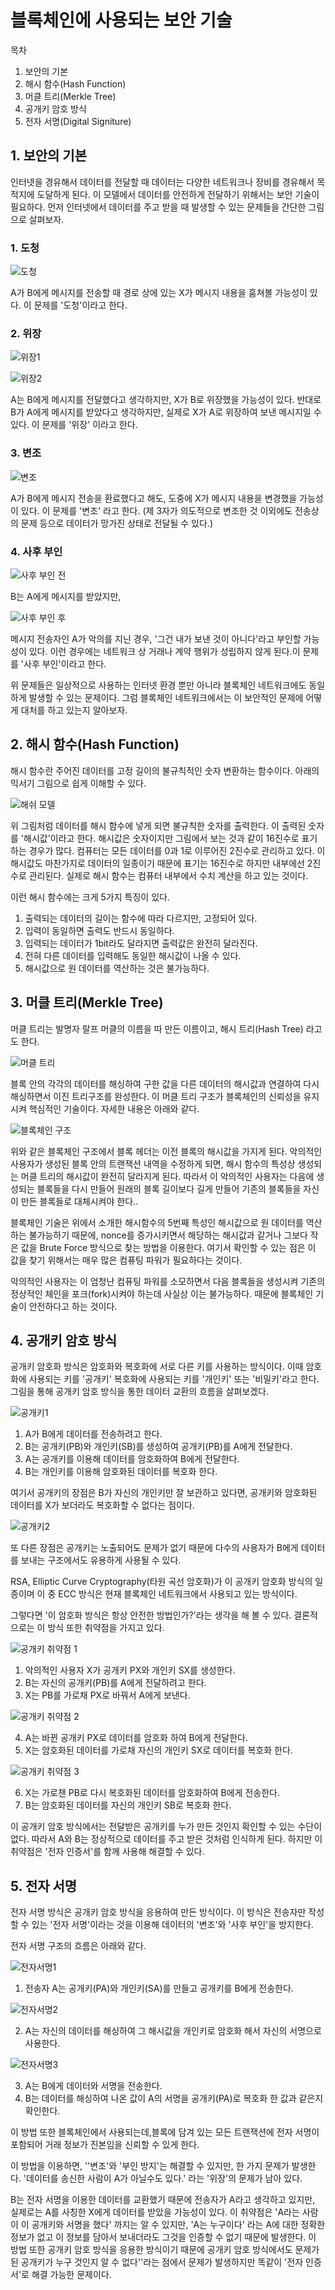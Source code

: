 # 블록체인에 사용되는 보안 기술

목차
1. 보안의 기본
2. 해시 함수(Hash Function)
3. 머클 트리(Merkle Tree)
4. 공개키 암호 방식
5. 전자 서명(Digital Signiture)


## 1. 보안의 기본

인터넷을 경유해서 데이터를 전달할 때 데이터는 다양한 네트워크나 장비를 경유해서 목적지에 도달하게 된다. 이 모델에서 데이터를 안전하게 전달하기 위해서는 보안 기술이 필요하다. 먼저 인터넷에서 데이터를 주고 받을 때 발생할 수 있는 문제들을 간단한 그림으로 살펴보자.

### 1. 도청

![도청](http://i68.tinypic.com/1216atj.png)

A가 B에게 메시지를 전송할 때 경로 상에 있는 X가 메시지 내용을 훔쳐볼 가능성이 있다. 이 문제를 '도청'이라고 한다.

### 2. 위장

![위장1](http://i63.tinypic.com/2yzde2t.png)

![위장2](http://i65.tinypic.com/2ci8suw.png)

A는 B에게 메시지를 전달했다고 생각하지만, X가 B로 위장했을 가능성이 있다. 반대로 B가 A에게 메시지를 받았다고 생각하지만, 실제로 X가 A로 위장하여 보낸 메시지일 수 있다. 이 문제를 '위장' 이라고 한다.

### 3. 변조

![변조](http://i68.tinypic.com/2laeq12.png)

A가 B에게 메시지 전송을 환료했다고 해도, 도중에 X가 메시지 내용을 변경했을 가능성이 있다. 이 문제를 '변조' 라고 한다. (제 3자가 의도적으로 변조한 것 이외에도 전송상의 문제 등으로 데이터가 망가진 상태로 전달될 수 있다.)

### 4. 사후 부인

![사후 부인 전](http://i63.tinypic.com/2mbg93.png)

B는 A에게 메시지를 받았지만,

![사후 부인 후](http://i68.tinypic.com/2zpipgz.png)

메시지 전송자인 A가 악의를 지닌 경우, '그건 내가 보낸 것이 아니다'라고 부인할 가능성이 있다. 이런 경우에는 네트워크 상 거래나 계약 행위가 성립하지 않게 된다.이 문제를 '사후 부인'이라고 한다.

위 문제들은 일상적으로 사용하는 인터넷 환경 뿐만 아니라 블록체인 네트워크에도 동일하게 발생할 수 있는 문제이다. 그럼 블록체인 네트워크에서는 이 보안적인 문제에 어떻게 대처를 하고 있는지 알아보자.


## 2. 해시 함수(Hash Function)

해시 함수란 주어진 데이터를 고정 길이의 불규칙적인 숫자 변환하는 함수이다. 아래의 믹서기 그림으로 쉽게 이해할 수 있다.

![해쉬 모델](http://i64.tinypic.com/2rr6qop.png)

위 그림처럼 데이터를 해시 함수에 넣게 되면 불규칙한 숫자를 출력한다. 이 출력된 숫자를 '해시값'이라고 한다. 해시값은 숫자이지만 그림에서 보는 것과 같이 16진수로 표기하는 경우가 많다. 컴퓨터는 모든 데이터를 0과 1로 이루어진 2진수로 관리하고 있다. 이 해시값도 마찬가지로 데이터의 일종이기 때문에 표기는 16진수로 하지만 내부에선 2진수로 관리된다. 실제로 해시 함수는 컴퓨터 내부에서 수치 계산을 하고 있는 것이다.

이런 해시 함수에는 크게 5가지 특징이 있다.

 1. 출력되는 데이터의 길이는 함수에 따라 다르지만, 고정되어 있다.
 2. 입력이 동일하면 출력도 반드시 동일하다.
 3. 입력되는 데이터가 1bit라도 달라지면 출력값은 완전히 달라진다.
 4. 전혀 다른 데이터를 입력해도 동일한 해시값이 나올 수 있다.
 5. 해시값으로 원 데이터를 역산하는 것은 불가능하다.


## 3. 머클 트리(Merkle Tree)
머클 트리는 발명자 랄프 머클의 이름을 따 만든 이름이고, 해시 트리(Hash Tree) 라고도 한다.

![머클 트리](https://upload.wikimedia.org/wikipedia/commons/thumb/9/95/Hash_Tree.svg/800px-Hash_Tree.svg.png)

블록 안의 각각의 데이터를 해싱하여 구한 값을 다른 데이터의 해시값과 연결하여 다시 해싱하면서 이진 트리구조를 완성한다. 이 머클 트리 구조가 블록체인의 신뢰성을 유지시켜 핵심적인 기술이다. 자세한 내용은 아래와 같다.

![블록체인 구조](http://d2.naver.com/content/images/2015/12/helloworld-201512-1502-3.png)

위와 같은 블록체인 구조에서 블록 헤더는 이전 블록의 해시값을 가지게 된다. 악의적인 사용자가 생성된 블록 안의 트랜잭션 내역을 수정하게 되면, 해시 함수의 특성상 생성되는 머클 트리의 해시값이 완전히 달라지게 된다. 따라서 이 악의적인 사용자는 다음에 생성되는 블록들을 다시 만들어 원래의 블록 길이보다 길게 만들어 기존의 블록들을 자신이 만든 블록들로 대체시켜야 한다..

블록체인 기술은 위에서 소개한 해시함수의 5번째 특성인 해시값으로 원 데이터를 역산하는 불가능하기 때문에,  nonce를 증가시키면서 해당하는 해시값과 같거나 그보다 작은 값을 Brute Force 방식으로 찾는 방법을 이용한다. 여기서 확인할 수 있는 점은 이 값을 찾기 위해서는 매우 많은 컴퓨팅 파워가 필요하다는 것이다.

악의적인 사용자는 이 엄청난 컴퓨팅 파워를 소모하면서 다음 블록들을 생성시켜 기존의 정상적인 체인을 포크(fork)시켜야 하는데 사실상 이는 불가능하다. 때문에 블록체인 기술이 안전하다고 하는 것이다.


## 4. 공개키 암호 방식
공개키 암호화 방식은 암호화와 복호화에 서로 다른 키를 사용하는 방식이다. 이때 암호화에 사용되는 키를 '공개키' 복호화에 사용되는 키를 '개인키' 또는 '비밀키'라고 한다. 그림을 통해 공개키 암호 방식을 통한 데이터 교환의 흐름을 살펴보겠다.

![공개키1](http://i66.tinypic.com/1611dlw.png)

1. A가 B에게 데이터를 전송하려고 한다.
2. B는 공개키(PB)와 개인키(SB)를 생성하여 공개키(PB)를 A에게 전달한다.
3. A는 공개키를 이용해 데이터를 암호화하여 B에게 전달한다.
4. B는 개인키를 이용해 암호화된 데이터를 복호화 한다.

여기서 공개키의 장점은 B가 자신의 개인키만 잘 보관하고 있다면, 공개키와 암호화된 데이터를 X가 보더라도 복호화할 수 없다는 점이다.

![공개키2](http://i66.tinypic.com/rr2mc8.png)

또 다른 장점은 공개키는 노출되어도 문제가 없기 때문에 다수의 사용자가 B에게 데이터를 보내는 구조에서도 유용하게 사용될 수 있다.

RSA, Elliptic Curve Cryptography(타원 곡선 암호화)가 이 공개키 암호화 방식의 일종이며 이 중 ECC 방식은 현재 블록체인 네트워크에서 사용되고 있는 방식이다.

그렇다면 '이 암호화 방식은 항상 안전한 방법인가?'라는 생각을 해 볼 수 있다. 결론적으로는 이 방식 또한 취약점을 가지고 있다.

![공개키 취약점 1](http://i65.tinypic.com/noeeyq.png)

1. 악의적인 사용자 X가 공개키 PX와 개인키 SX를 생성한다.
2. B는 자신의 공개키(PB)를 A에게 전달하려고 한다.
3. X는 PB를 가로채 PX로 바꿔서 A에게 보낸다.

![공개키 취약점 2](http://i67.tinypic.com/v7qyip.png)

4. A는 바뀐 공개키 PX로 데이터를 암호화 하여 B에게 전달한다.
5. X는 암호화된 데이터를 가로채 자신의 개인키 SX로 데이터를 복호화 한다.

![공개키 취약점 3](http://i66.tinypic.com/2lawigm.png)

6. X는 가로챈 PB로 다시 복호화된 데이터를 암호화하여 B에게 전송한다.
7. B는 암호화된 데이터를 자신의 개인키 SB로 복호화 한다.

이 공개키 암호 방식에서는 전달받은 공개키를 누가 만든 것인지 확인할 수 있는 수단이 없다. 따라서 A와 B는 정상적으로 데이터를 주고 받은 것처럼 인식하게 된다. 하지만 이 취약점은 '전자 인증서'를 함께 사용해 해결할 수 있다.


## 5. 전자 서명
전자 서명 방식은 공개키 암호 방식을 응용하여 만든 방식이다. 이 방식은 전송자만 작성할 수 있는 '전자 서명'이라는 것을 이용해 데이터의 '변조'와 '사후 부인'을 방지한다.

전자 서명 구조의 흐름은 아래와 같다.

![전자서명1](http://i66.tinypic.com/v47bkl.png)

1. 전송자 A는 공개키(PA)와 개인키(SA)를 만들고 공개키를 B에게 전송한다.

![전자서명2](http://i63.tinypic.com/2h4aik8.png)

2. A는 자신의 데이터를 해싱하여 그 해시값을 개인키로 암호화 해서 자신의 서명으로 사용한다.

![전자서명3](http://i68.tinypic.com/10cko74.png)

3. A는 B에게 데이터와 서명을 전송한다.
4. B는 데이터를 해싱하여 나온 값이 A의 서명을 공개키(PA)로 복호화 한 값과 같은지 확인한다.

이 방법 또한 블록체인에서 사용되는데,블록에 담겨 있는 모든 트랜잭션에 전자 서명이 포함되어 거래 정보가 진본임을 신뢰할 수 있게 한다.

이 방법을 이용하면, ''변조'와 '부인 방지'는 해결할 수 있지만, 한 가지 문제가 발생한다. '데이터를 송신한 사람이 A가 아닐수도 있다.' 라는  '위장'의 문제가 남아 있다.

B는 전자 서명을 이용한 데이터를 교환했기 때문에 전송자가 A라고 생각하고 있지만, 실제로는 A를 사칭한 X에게 데이터를 받았을 가능성이 있다. 이 취약점은 'A라는 사람이 이 공개키와 서명을 했다' 까지는 알 수 있지만, 'A는 누구이다' 라는 A에 대한 정확한 정보가 없고 이 정보를 담아서 보내더라도 그것을 인증할 수 없기 때문에 발생한다. 이 방법 또한 공개키 암호 방식을 응용한 방식이기 때문에 공개키 암호 방식에서도 문제가 된 공개키가 누구 것인지 알 수 없다''라는 점에서 문제가 발생하지만 똑같이 '전자 인증서'로 해결 가능한 문제이다.
